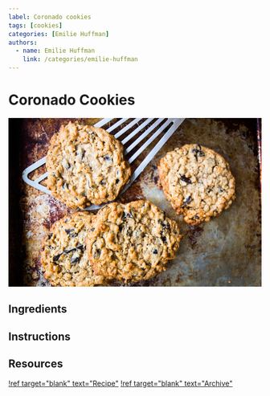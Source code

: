 ```yaml
---
label: Coronado cookies
tags: [cookies]
categories: [Emilie Huffman]
authors:
  - name: Emilie Huffman
    link: /categories/emilie-huffman
---
```


# Coronado Cookies
![Loaded chocolate chip cookies.](/static/banners/coronado-cookies.jpg)

## Ingredients

## Instructions

## Resources
[!ref target="blank" text="Recipe"](https://www.carolinechambers.com/recipes/sweets/coronado-cookies-from-just-married)
[!ref target="blank" text="Archive"](https://archive.is/VW1oS)
